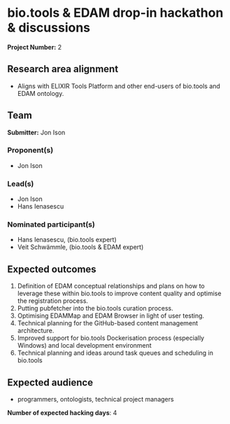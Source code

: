 # bio.tools & EDAM drop-in hackathon & discussions

**Project Number:** 2

## Research area alignment

- Aligns with ELIXIR Tools Platform and other end-users of bio.tools and EDAM ontology.

## Team

**Submitter:** Jon Ison

### Proponent(s)

- Jon Ison

### Lead(s)

- Jon Ison
- Hans Ienasescu

### Nominated participant(s)

- Hans Ienasescu, (bio.tools expert)
- Veit Schwämmle, (bio.tools & EDAM expert)

## Expected outcomes

 1. Definition of EDAM conceptual relationships and plans on how to leverage these within bio.tools to improve content quality and optimise the registration process.
 2. Putting pubfetcher into the bio.tools curation process.
 3. Optimising EDAMMap and EDAM Browser in light of user testing.
 4. Technical planning for the GitHub-based content management architecture.
 5. Improved support for bio.tools Dockerisation process (especially Windows) and local development environment
 6. Technical planning and ideas around task queues and scheduling in bio.tools

## Expected audience

- programmers, ontologists, technical project managers

**Number of expected hacking days**: 4

